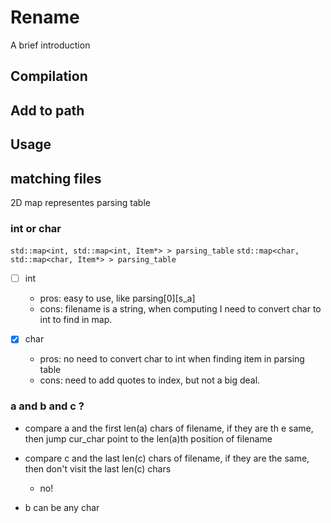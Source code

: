 # Rename

A brief introduction

## Compilation

## Add to path

## Usage

## matching files

2D map representes parsing table

### int or char

`std::map<int, std::map<int, Item*> > parsing_table`
`std::map<char, std::map<char, Item*> > parsing_table`

- [ ] int 
  - pros: easy to use, like parsing[0][s_a]
  - cons: filename is a string, when computing I need to convert char to int to find in map.

- [x] char
  - pros: no need to convert char to int when finding item in parsing table
  - cons: need to add quotes to index, but not a big deal.

### a and b and c ?

- compare a and the first len(a) chars of filename, if they are th e same, then jump cur_char point to the len(a)th position of filename

- compare c and the last len(c) chars of filename, if they are the same, then don't visit the last len(c) chars
  - no!

- b can be any char
